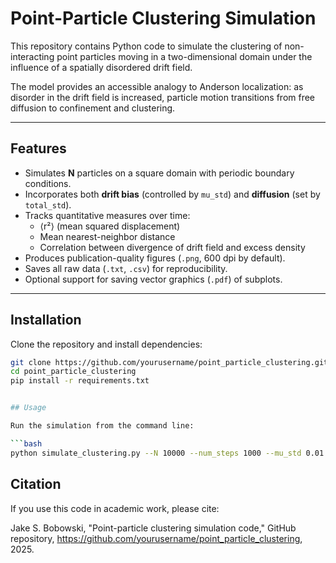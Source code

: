 # Point-Particle Clustering Simulation

This repository contains Python code to simulate the clustering of non-interacting point particles moving in a two-dimensional domain under the influence of a spatially disordered drift field.  

The model provides an accessible analogy to Anderson localization: as disorder in the drift field is increased, particle motion transitions from free diffusion to confinement and clustering.

---

## Features

- Simulates **N** particles on a square domain with periodic boundary conditions.
- Incorporates both **drift bias** (controlled by `mu_std`) and **diffusion** (set by `total_std`).
- Tracks quantitative measures over time:
  - ⟨r²⟩ (mean squared displacement)
  - Mean nearest-neighbor distance
  - Correlation between divergence of drift field and excess density
- Produces publication-quality figures (`.png`, 600 dpi by default).
- Saves all raw data (`.txt`, `.csv`) for reproducibility.
- Optional support for saving vector graphics (`.pdf`) of subplots.

---

## Installation

Clone the repository and install dependencies:

```bash
git clone https://github.com/yourusername/point_particle_clustering.git
cd point_particle_clustering
pip install -r requirements.txt


## Usage

Run the simulation from the command line:

```bash
python simulate_clustering.py --N 10000 --num_steps 1000 --mu_std 0.01 --total_std 0.02 --M 50
```


## Citation

If you use this code in academic work, please cite:

Jake S. Bobowski, "Point-particle clustering simulation code," GitHub repository,
https://github.com/yourusername/point_particle_clustering, 2025.
